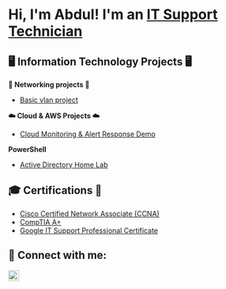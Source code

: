 <h1>Hi, I'm Abdul! I'm an <a href="https://www.linkedin.com/in/abdul-al-dulaimi">IT Support Technician</a></h1>

<h2>🖥️ Information Technology Projects 🖥 </h2>

<b>🛜 Networking projects 🛜</b>

 - [Basic vlan project](https://github.com/AbdulAlDulaimi01/basic-vlan-lab)

<b>☁️ Cloud & AWS Projects ☁️</b>

 - [Cloud Monitoring & Alert Response Demo](https://github.com/AbdulAlDulaimi01/cloud-monitoring-alerts-demo)

<b> PowerShell</b>

 - [Active Directory Home Lab](https://github.com/AbdulAlDulaimi01/active-directory-home-lab)

<h2> 🎓 Certifications 📜 </h2>

  - [Cisco Certified Network Associate (CCNA)](https://www.credly.com/badges/57574a39-f7bd-46bc-8fe2-2b601103231c/public_url)
  - [CompTIA A+](https://www.credly.com/badges/0c865f5b-7c09-4ada-80f1-32b767864be9/linked_in_profile)
  - [Google IT Support Professional Certificate](https://www.credly.com/badges/0a29b3de-e2e0-417f-b6a4-256d4ee9cf75/linked_in_profile)

<h2> 🤳 Connect with me:</h2>

[<img align="left" alt="Abdul Al Dulaimi | LinkedIn" width="22px" src="https://img.icons8.com/?size=150&id=xuvGCOXi8Wyg&format=png&color=000000" />][linkedin]

[linkedin]: https://www.linkedin.com/in/abdul-al-dulaimi

<!--
**joshmadakor1/joshmadakor1** is a ✨ _special_ ✨ repository because its `README.md` (this file) appears on your GitHub profile.

Here are some ideas to get you started:

- 🔭 I’m currently working on ...
- 🌱 I’m currently learning ...
- 👯 I’m looking to collaborate on ...
- 🤔 I’m looking for help with ...
- 💬 Ask me about ...
- 📫 How to reach me: ...
- 😄 Pronouns: ...
- ⚡ Fun fact: ...
-->

